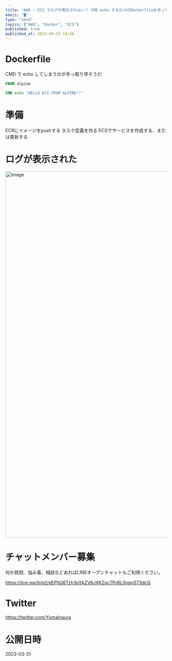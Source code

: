 ```yaml
---
title: "AWS – ECS でログが表示されない？ CMD echo するだけのDockerfileを作って試してみる"
emoji: "🖥"
type: "tech"
topics: ["AWS", "Docker", "ECS"]
published: true
published_at: 2023-09-15 14:56
---
```


# Dockerfile

CMD で echo してしまうのが手っ取り早そうだ

```dockerfile
FROM alpine

CMD echo "HELLO ECS FROM ALPINE!!"
```

# 準備

ECRにイメージをpushする
タスク定義を作る
ECSでサービスを作成する、または更新する

# ログが表示された

<img width="1144" alt="image" src="https://user-images.githubusercontent.com/13635059/229105969-481ce24b-dbb6-4db6-a210-7741667fa453.png">


# チャットメンバー募集


何か質問、悩み事、相談などあればLINEオープンチャットもご利用ください。

https://line.me/ti/g2/eEPltQ6Tzh3pYAZV8JXKZqc7PJ6L0rpm573dcQ


# Twitter

https://twitter.com/YumaInaura



# 公開日時

2023-03-31
